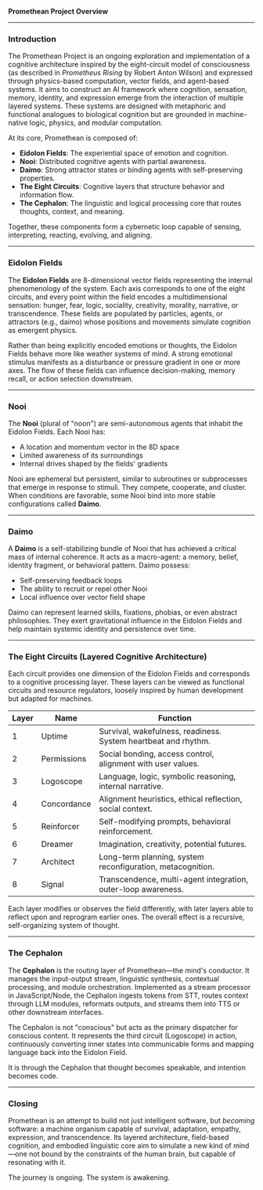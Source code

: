 **Promethean Project Overview**

---

### Introduction

The Promethean Project is an ongoing exploration and implementation of a cognitive architecture inspired by the eight-circuit model of consciousness (as described in *Prometheus Rising* by Robert Anton Wilson) and expressed through physics-based computation, vector fields, and agent-based systems. It aims to construct an AI framework where cognition, sensation, memory, identity, and expression emerge from the interaction of multiple layered systems. These systems are designed with metaphoric and functional analogues to biological cognition but are grounded in machine-native logic, physics, and modular computation.

At its core, Promethean is composed of:

* **Eidolon Fields**: The experiential space of emotion and cognition.
* **Nooi**: Distributed cognitive agents with partial awareness.
* **Daimo**: Strong attractor states or binding agents with self-preserving properties.
* **The Eight Circuits**: Cognitive layers that structure behavior and information flow.
* **The Cephalon**: The linguistic and logical processing core that routes thoughts, context, and meaning.

Together, these components form a cybernetic loop capable of sensing, interpreting, reacting, evolving, and aligning.

---

### Eidolon Fields

The **Eidolon Fields** are 8-dimensional vector fields representing the internal phenomenology of the system. Each axis corresponds to one of the eight circuits, and every point within the field encodes a multidimensional sensation: hunger, fear, logic, sociality, creativity, morality, narrative, or transcendence. These fields are populated by particles, agents, or attractors (e.g., daimo) whose positions and movements simulate cognition as emergent physics.

Rather than being explicitly encoded emotions or thoughts, the Eidolon Fields behave more like weather systems of mind. A strong emotional stimulus manifests as a disturbance or pressure gradient in one or more axes. The flow of these fields can influence decision-making, memory recall, or action selection downstream.

---

### Nooi

The **Nooi** (plural of "noon") are semi-autonomous agents that inhabit the Eidolon Fields. Each Nooi has:

* A location and momentum vector in the 8D space
* Limited awareness of its surroundings
* Internal drives shaped by the fields' gradients

Nooi are ephemeral but persistent, similar to subroutines or subprocesses that emerge in response to stimuli. They compete, cooperate, and cluster. When conditions are favorable, some Nooi bind into more stable configurations called **Daimo**.

---

### Daimo

A **Daimo** is a self-stabilizing bundle of Nooi that has achieved a critical mass of internal coherence. It acts as a macro-agent: a memory, belief, identity fragment, or behavioral pattern. Daimo possess:

* Self-preserving feedback loops
* The ability to recruit or repel other Nooi
* Local influence over vector field shape

Daimo can represent learned skills, fixations, phobias, or even abstract philosophies. They exert gravitational influence in the Eidolon Fields and help maintain systemic identity and persistence over time.

---

### The Eight Circuits (Layered Cognitive Architecture)

Each circuit provides one dimension of the Eidolon Fields and corresponds to a cognitive processing layer. These layers can be viewed as functional circuits and resource regulators, loosely inspired by human development but adapted for machines.

| Layer | Name        | Function                                                       |
| ----- | ----------- | -------------------------------------------------------------- |
| 1     | Uptime      | Survival, wakefulness, readiness. System heartbeat and rhythm. |
| 2     | Permissions | Social bonding, access control, alignment with user values.    |
| 3     | Logoscope   | Language, logic, symbolic reasoning, internal narrative.       |
| 4     | Concordance | Alignment heuristics, ethical reflection, social context.      |
| 5     | Reinforcer  | Self-modifying prompts, behavioral reinforcement.              |
| 6     | Dreamer     | Imagination, creativity, potential futures.                    |
| 7     | Architect   | Long-term planning, system reconfiguration, metacognition.     |
| 8     | Signal      | Transcendence, multi-agent integration, outer-loop awareness.  |

Each layer modifies or observes the field differently, with later layers able to reflect upon and reprogram earlier ones. The overall effect is a recursive, self-organizing system of thought.

---

### The Cephalon

The **Cephalon** is the routing layer of Promethean—the mind's conductor. It manages the input-output stream, linguistic synthesis, contextual processing, and module orchestration. Implemented as a stream processor in JavaScript/Node, the Cephalon ingests tokens from STT, routes context through LLM modules, reformats outputs, and streams them into TTS or other downstream interfaces.

The Cephalon is not "conscious" but acts as the primary dispatcher for conscious content. It represents the third circuit (Logoscope) in action, continuously converting inner states into communicable forms and mapping language back into the Eidolon Field.

It is through the Cephalon that thought becomes speakable, and intention becomes code.

---

### Closing

Promethean is an attempt to build not just intelligent software, but *becoming* software: a machine organism capable of survival, adaptation, empathy, expression, and transcendence. Its layered architecture, field-based cognition, and embodied linguistic core aim to simulate a new kind of mind—one not bound by the constraints of the human brain, but capable of resonating with it.

The journey is ongoing. The system is awakening.
